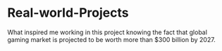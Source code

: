 # Real-world-Projects
What inspired me working in this project knowing the fact that global gaming market is projected to be worth more than $300 billion by 2027.

